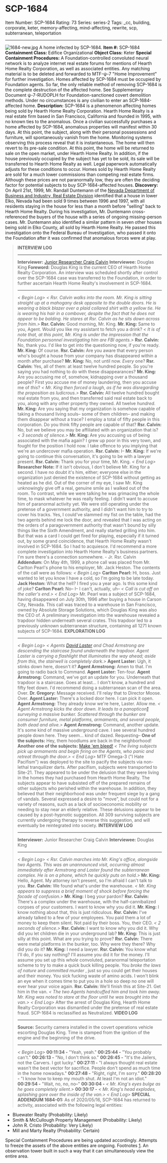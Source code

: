 # SCP-1684
Item Number: SCP-1684
Rating: 73
Series: series-2
Tags: _cc, building, corporate, keter, memory-affecting, mind-affecting, rewrite, scp, subterranean, teleportation

---

![1684-new.jpg](https://scp-wiki.wdfiles.com/local--files/scp-1684/1684-new.jpg)
A home infected by SCP-1684.
**Item #:** SCP-1684
**Containment Class:** Edifice Organizational
**Object Class:** Keter
**Special Containment Procedures:** A Foundation-controlled convoluted neural network is to analyze internet real estate forums for mentions of Hearth Home Realty Corporation, as well as associated entities. Any matching material is to be deleted and forwarded to MTF-ψ-7 "Home Improvement" for further investigation.
Homes affected by SCP-1684 must be occupied by Foundation agents. So far, the only reliable method of removing SCP-1684 is the complete destruction of the affected home. See Supplementary Document ψ-7-RUDOPLH for Foundation-sanctioned covert demolition methods. Under no circumstances is any civilian to enter an SCP-1684-affected home.
**Description:** SCP-1684 is a phenomenon affecting homes being sold by Hearth Home Realty Corporation. Hearth Home Realty is a real estate firm based in San Francisco, California and founded in 1995, with no known ties to the anomalous.
Once a civilian successfully purchases a home affected by SCP-1684, anomalous properties will manifest within 30 days. At this point, the subject, along with their personal possessions and furniture, will spontaneously vanish from the home. Monitoring systems observing this process reveal that it is instantaneous. The home will then revert to its pre-sale condition.
At this point, the home will be returned to sale on the open market, under Hearth Home Realty. In addition, if the house previously occupied by the subject has yet to be sold, its sale will be transferred to Hearth Home Realty as well. Legal paperwork automatically adjusts for these conditions to occur. Homes sold by Hearth Home Realty are sold for a much lower commissions than competing real estate firms. Although these prices are not paranormally low, they are often the deciding factor for potential subjects to buy SCP-1684-affected houses.
**Discovery:** On April 21st, 1999, Mr. Randall Duntemann of the [Nevada Department of Business and Industry, Real Estate Division](https://www.red.nv.gov/) identified that a house in lower Elko, Nevada had been sold 9 times between 1996 and 1997, with all residents staying in the house for less than a month before "selling" back to Hearth Home Realty. During his investigation, Mr. Duntemann cross-referenced the buyers of the house with a series of ongoing missing-person cases. Mr. Duntemann also identified a similar pattern in seven other houses being sold in Elko County, all sold by Hearth Home Realty. He passed this investigation onto the Federal Bureau of Investigation, who passed it onto the Foundation after it was confirmed that anomalous forces were at play.
> **INTERVIEW LOG**
> * * *
> **Interviewer:** [Junior Researcher Craig Calvin](/scp-4248)
> **Interviewee:** Douglas King
> **Foreword:** Douglas King is the current CEO of Hearth Home Realty Corporation. An interview was scheduled shortly after control over the SCP-1684 case was transferred to the Foundation, in order to further ascertain Hearth Home Realty's involvement in SCP-1684.
> * * *
> _< Begin Log>_
> _< Rsr. Calvin walks into the room. Mr. King is sitting straight up at a mahogany desk opposite to the double doors. He is wearing a black blazer over a plaid collared shirt with a yellow tie. He is wearing his hair in a combover, despite the fact that he does not appear to be balding. He stares at Rsr. Calvin as he sits down across from him.>_
> **Rsr. Calvin:** Good morning, Mr. King.
> **Mr. King:** Same to you, Agent. Would you like my assistant to fetch you a drink?
> _< It is of note that, at this point, Mr. King is under the impression that the Foundation personnel investigating him are FBI agents.>_
> **Rsr. Calvin:** No, thank you. I'd like to get into the questioning now, if you're ready.
> **Mr. King:** Of course.
> **Rsr. Calvin:** Are you aware that every person who's bought a house from your company has disappeared within a month after purchase?
> **Mr. King:** No, not until now. _Every_ one?
> **Rsr. Calvin:** Yes, all of them: at least twelve hundred people. So you're saying you had nothing to do with these disappearances?
> **Mr. King:** Are you accusing me of, somehow, kidnapping over a thousand people? First you accuse me of money laundering, then you accuse me of _this_?
> _< Mr. King then forced a laugh, as if he was disregarding the proposition as ludicrous.>_
> **Rsr. Calvin:** All twelve hundred bought real estate from you, and then transferred said real estate back to you, along with any other property they owned. All twelve _hundred_.
> **Mr. King:** Are you saying that my organization is somehow capable of taking a thousand living souls– some of them children– and making them disappear without a trace? I employ a total of fifty people in this corporation. Do you think fifty people are capable of that?
> **Rsr. Calvin:** No, but we believe you may be affiliated with an organization that is?
> _< 3 seconds of silence.>_
> **Mr. King:** Are you accusing us of being associated with the mafia again? I grew up poor in this very town, and fought for the position I hold now. I take offence to you implying that we're an undercover mafia operation.
> **Rsr. Calvin:** I–
> **Mr. King:** If we're going to continue this conversation, it's going to be with a lawyer present.
> **Rsr. Calvin:** Thank you for your time, Mr. King.
> _< End Log>_
> **Researcher Note:** If it isn't obvious, I don't believe Mr. King for a second. I have no doubt it's him, either; everyone else in the organization just denied the existence of SCP-1684 without getting as heated as he did. Out of the corner of my eye, I saw Mr. King unknowingly give off a real, genuine smile as I walked out of the room. To contrast, while we were talking he was grimacing the whole time, to mask whatever he was really feeling.
> I didn't want to accuse him of paranormal activity yet. We were still operating under the pretense of a government authority, and I didn't want him to try to cover his tracks. Yes, I could've slammed my fist on the table, had the two agents behind me lock the door, and revealed that I was acting on the orders of a paragovernment authority that wasn't bound by silly things like the Sixth Amendment, and really started grilling into him. But that was a card I could get fired for playing, especially if it turned out, by some grand coincidence, that Hearth Home Realty wasn't involved in SCP-1684. So I had to acquiesce.
> I'd recommend a more complete investigation into Hearth Home Realty's business partners. I'm sure there's a connection somewhere.
> \- Jr. Rsr. Calvin
**Addendum:** On May 4th, 1999, a phone call was placed from Mr. Carlton Pearl's phone to his employer, Mr. Jack Heston. The contents of the call were as follows:
> _< Begin Log>_
> **Carlton Pearl:** Hi, boss. Just wanted to let you know I have a cold, so I'm going to be late today.
> **Jack Heston:** What the hell? I fired you a year ago. Is this some kind of joke?
> **Carlton Pearl:** No– I– I can't, actually, uh–
> _< Call is cut off on the caller's end.>_
> _< End Log>_
Mr. Pearl was a subject of SCP-1684, having disappeared on July 30th, 1996 after buying a house in Carson City, Nevada. This call was traced to a warehouse in San Francisco, owned by Absolute Storage Solutions, which Douglas King was also the CEO of. A preliminary investigation into the warehouse revealed a trapdoor hidden underneath several crates. This trapdoor led to a previously unknown subterranean structure, containing all 1271 known subjects of SCP-1684.
> **EXPLORATION LOG**
> * * *
> _< Begin Log>_
> _< Agents [David Laster](/scp-4688) and Chad Armstrong are descending the staircase found underneath the trapdoor. Agent Laster is carrying a flashlight that illuminates the way ahead; aside from this, the stairwell is completely dark.>_
> **Agent Laster:** Ugh, it stinks down here, doesn't it?
> **Agent Armstrong:** Amen to that. I'm going to radio back to Command.
> **Agent Laster:** Ten-four.
> **Agent Armstrong:** Command, we've got an update for you. Underneath that trapdoor is a staircase. Goes at least… I don't know, a hundred and fifty feet down. I'd recommend doing a subterranean scan of the area. Over.
> **Dr. Gregory:** Message received. I'll relay that to Director Moose. Over.
> **Agent Laster:** There's a locked door here. I can pick it open.
> **Agent Armstrong:** They already know we're here, Laster. Allow me.
> _< Agent Armstrong kicks the door down. It leads to a panopticon[1](javascript:;) surveying a massive bunker. Scattered through the bunker are consumer furniture, metal platforms, armaments, and several people, both dead and alive.>_
> **Agent Armstrong:** Command, another update. It's some kind of massive underground cave. I see several hundred people down here. They seem… kind of dazed. Requesting–
> **One of the subjects:** Hey, them hoodlums are back in the neighborhood!
> **Another one of the subjects:** [Make 'em bleed!](/homeowners)
> _< The living subjects pick up armaments and begin firing on the Agents, who panic and retreat through the door.>_
> _< End Log>_
MTF Omega-3 ("I Hate Pacifism") was deployed to the site to pacify the subjects via non-lethal tranquilizer darts. After pacifism, subjects were transported to Site-21. They appeared to be under the delusion that they were living in the homes they had purchased from Hearth Home Realty. The subjects appear to have subsisted off of the prepared remains of other subjects who perished within the warehouse. In addition, they believed that their neighborhood was under frequent siege by a gang of vandals. Several expressed a desire to "move", but could not for a variety of reasons, such as a lack of socioeconomic mobility or needing to stay near an elderly relative.
These delusions appear to be caused by a post-hypnotic suggestion. All 309 surviving subjects are currently undergoing therapy to reverse this suggestion, and will eventually be reintegrated into society.
> **INTERVIEW LOG**
> * * *
> **Interviewer:** Junior Researcher Craig Calvin
> **Interviewee:** Douglas King
> * * *
> _< Begin Log>_
> _< Rsr. Calvin marches into Mr. King's office, alongside two Agents. This was an unannounced visit, occurring almost immediately after Armstrong and Laster found the subterranean complex. He is on a phone, which he quickly puts on hold.>_
> **Mr. King:** Hello, Agent. My attorney isn't present, so I'm afraid I can't talk to you.
> **Rsr. Calvin:** We found what's under the warehouse.
> _< Mr. King appears to suppress a brief moment of shock before forcing the facade of confusion.>_
> **Mr. King:** I beg your pardon?
> **Rsr. Calvin:** There's a complex under the warehouse, with the half-cannibalized corpses of your customers. I want to know why you did it.
> **Mr. King:** I know nothing about that, this is just ridiculous.
> **Rsr. Calvin:** I've already talked to a few of your employees. You paid them a lot of money to keep them silent. Not paid by their boss. You, their CEO.
> _< 2 seconds of silence.>_
> **Rsr. Calvin:** I want to know why you did it. Why did you let children die in your underground lab?
> **Mr. King:** This is just silly at this point. What are you trying to prove?
> **Rsr. Calvin:** There were metal platforms in the bunker, too. Why were they there? Why did you do it?
> **Mr. King:** I need a lawyer.
> **Rsr. Calvin:** You know what I'll do, if you say nothing? I'll assume you did it for the money. I'll assume you set up this _whole_ convoluted, paranormal teleportation scheme to try to make a quick buck killing people. You _broke the laws of nature_ and _committed murder_ , just so you could get their houses and their money. You sick fucking waste of amino acids. I won't blink an eye when it comes time to put you in a hole so deep no one will ever hear your voice again.
> **Rsr. Calvin:** We'll finish this at Site-21. Get him in the van.
> _< The two Agents handcuffed him and took him away. Mr. King was noted to stare at the floor until he was brought into the van.>_
> _< End Log>_
After the arrest of Douglas King, Hearth Home Realty Corporation was dismantled under the pretense of real estate fraud. SCP-1684 is reclassified as Neutralized.
> **VIDEO LOG**
> * * *
> **Source:** Security camera installed in the covert operations vehicle escorting Douglas King. Time is stamped from the ignition of the engine and the beginning of the drive.
> * * *
> _< Begin Log>_
> **00:11:34 -** "Yeah, yeah."
> **00:25:44 -** "You probably can't."
> **00:26:13 -** "No, I don't think so."
> **00:26:45 -** "It's the Jailers, not the Carvers. I got lucky."
> **00:27:11 -** "I always thought real estate wasn't the best vector for sacrifice. People don't spend as much time in the home nowadays."
> **00:27:48 -** "Right, right, I'm sorry."
> **00:28:20 -** "I know how to keep my mouth shut. At least I'm not an idiot."
> **00:29:54 -** "Wait, no, no, no–"
> **00:30:04 -** _< Mr. King's eyes bulge as he goes completely silent.>_
> **00:30:17 -** _< Mr. King's head explodes, splashing gore over the inside of the van.>_
> _< End Log>_
**SPECIAL ADDENDUM 1684-01:** As of 2020/05/16, SCP-1684 has returned to activity, associated with the following legal entities:
  * Bluewater Realty (Probability: Likely)
  * Smith & McCullough Property Management (Probability: Likely)
  * John R. Cristo (Probability: Very Likely)
  * Mill and Marty Realty (Probability: Certain)

Special Containment Procedures are being updated accordingly. Attempts to freeze the assets of the above entities are ongoing.
Footnotes
[1](javascript:;). An observation tower built in such a way that it can simultaneously view the entire area.